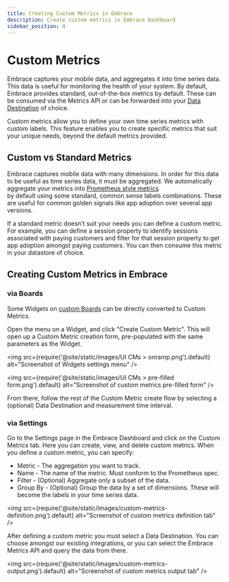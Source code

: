 ```yaml
---
title: Creating Custom Metrics in Embrace
description: Create custom metrics in Embrace Dashboard
sidebar_position: 4
---
```


# Custom Metrics

Embrace captures your mobile data, and aggregates it into time series data. This data is useful for monitoring the
health
of your system. By default, Embrace provides standard, out-of-the-box metrics by default. These can be consumed via the
Metrics API or can be forwarded into your [Data Destination](/data-destinations/index.md) of choice.

Custom metrics allow you to define your own time series metrics with custom labels. This feature enables you to create
specific metrics that suit your unique needs, beyond the default metrics provided.

## Custom vs Standard Metrics

Embrace captures mobile data with many dimensions. In order for this data to be useful as time series data, it must be
aggregated. We automatically aggregate your metrics into [Prometheus style metrics](https://prometheus.io/docs/concepts/data_model/)  
by default using some standard, common sense labels combinations. These are useful for common golden signals like app
adoption over several app versions.

If a standard metric doesn’t suit your needs you can define a custom metric. For example, you can define a session
property to identify sessions associated with paying customers and filter for that session property to get app adoption
amongst paying customers. You can then consume this metric in your datastore of choice.

## Creating Custom Metrics in Embrace  

### via Boards

Some Widgets on [custom Boards](/product/boards/custom-dashboards.md) can be directly converted to Custom Metrics.

Open the menu on a Widget, and click "Create Custom Metric".  This will open up a Custom Metric creation form, pre-populated with the same parameters as the Widget.

<img src={require('@site/static/images/UI CMs > onramp.png').default} alt="Screenshot of Widgets settings menu" />

<img src={require('@site/static/images/UI CMs > pre-filled form.png').default} alt="Screenshot of custom metrics pre-filled form" />

From there, follow the rest of the Custom Metric create flow by selecting a (optional) Data Destination and measurement time interval.

### via Settings

Go to the Settings page in the Embrace Dashboard and click on the Custom Metrics tab. Here you can create, view, and
delete custom metrics. When you define a custom metric, you can specify:

- Metric - The aggregation you want to track.
- Name - The name of the metric. Must conform to the Prometheus spec.
- Filter - (Optional) Aggregate only a subset of the data.
- Group By - (Optional) Group the data by a set of dimensions. These will become the labels in your time series data.

<img src={require('@site/static/images/custom-metrics-definition.png').default} alt="Screenshot of custom metrics definition tab" />

After defining a custom metric you must select a Data Destination. You can choose amongst our existing integrations, or
you can select the Embrace Metrics API and query the data from there.

<img src={require('@site/static/images/custom-metrics-output.png').default} alt="Screenshot of custom metrics output tab" />
